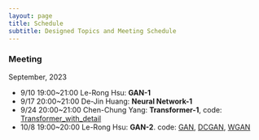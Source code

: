 ```yaml
---
layout: page
title: Schedule
subtitle: Designed Topics and Meeting Schedule
---
```


### Meeting
September, 2023
- 9/10 19:00~21:00 Le-Rong Hsu: **GAN-1**
- 9/17 20:00~21:00 De-Jin Huang: **Neural Network-1**
- 9/24 20:00~21:00 Chen-Chung Yang: **Transformer-1**, code: [Transformer_with_detail](https://github.com/levi0206/ML-group-github/blob/9eeb6c44b453d823fbde68179ffe9bbc6311bd90/Transformer/Transformer_with_detail.ipynb)
- 10/8 19:00~20:00 Le-Rong Hsu: **GAN-2**. code: [GAN](https://github.com/levi0206/ML-group-github/blob/968a909fee35cee877791e97e332004218d4c9dd/GAN/GAN.ipynb), [DCGAN](https://github.com/levi0206/ML-group-github/blob/138ae81121a2615f1719c699accd347acbd59708/GAN/DCGAN.ipynb), [WGAN](https://github.com/levi0206/ML-group-github/blob/main/GAN/WGAN.ipynb)
